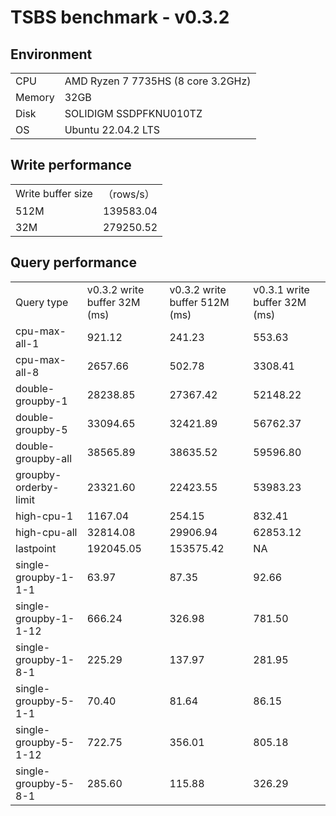# TSBS benchmark - v0.3.2

## Environment

|     |     |
| --- | --- |
| CPU | AMD Ryzen 7 7735HS (8 core 3.2GHz) |
| Memory | 32GB |
| Disk | SOLIDIGM SSDPFKNU010TZ |
| OS | Ubuntu 22.04.2 LTS |


## Write performance

|     |     |
| --- | --- |
| Write buffer size | （rows/s） |
| 512M | 139583.04 |
| 32M | 279250.52 |


## Query performance

|     |     |     |     |
| --- | --- | --- | --- |
| Query type  | v0.3.2 write buffer 32M (ms) | v0.3.2 write buffer 512M (ms) | v0.3.1 write buffer 32M (ms) |
| cpu-max-all-1 | 921.12 | 241.23 | 553.63 |
| cpu-max-all-8 | 2657.66 | 502.78 | 3308.41 |
| double-groupby-1 | 28238.85 | 27367.42 | 52148.22 |
| double-groupby-5 | 33094.65 | 32421.89 | 56762.37 |
| double-groupby-all | 38565.89 | 38635.52 | 59596.80 |
| groupby-orderby-limit | 23321.60 | 22423.55 | 53983.23 |
| high-cpu-1 | 1167.04 | 254.15 | 832.41 |
| high-cpu-all | 32814.08 | 29906.94 | 62853.12 |
| lastpoint | 192045.05 | 153575.42 | NA   |
| single-groupby-1-1-1 | 63.97 | 87.35 | 92.66 |
| single-groupby-1-1-12 | 666.24 | 326.98 | 781.50 |
| single-groupby-1-8-1 | 225.29 | 137.97 |281.95 |
| single-groupby-5-1-1 | 70.40 | 81.64 | 86.15 |
| single-groupby-5-1-12 | 722.75 | 356.01 | 805.18 |
| single-groupby-5-8-1 | 285.60 | 115.88 | 326.29 |
